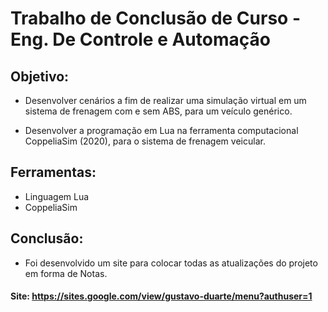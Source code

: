 # Trabalho de Conclusão de Curso - Eng. De Controle e Automação

## Objetivo:
- Desenvolver cenários a fim de realizar uma simulação virtual em
um sistema de frenagem com e sem ABS, para um veículo
genérico.

- Desenvolver a programação em Lua na ferramenta
computacional CoppeliaSim (2020), para o sistema de frenagem
veicular.

## Ferramentas:

- Linguagem Lua
- CoppeliaSim

## Conclusão: 
- Foi desenvolvido um site para colocar todas as atualizações do projeto em forma de Notas.

#### Site: https://sites.google.com/view/gustavo-duarte/menu?authuser=1
